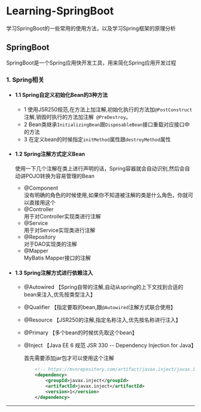 # Learning-SpringBoot
学习SpringBoot的一些常用的使用方法，以及学习Spring框架的原理分析

## SpringBoot
SpringBoot是一个Spring应用快开发工具，用来简化Spring应用开发过程

### 1. Spring相关
- #### 1.1 Spring自定义初始化Bean的3种方法
    - 1 使用JSR250规范,在方法上加注解,初始化执行的方法加`@PostConstruct`注解,销毁时执行的方法加注解` @PreDestroy`。
    - 2 Bean类继承`InitializingBean`跟`DisposableBean`接口重载对应接口中的方法
    - 3 在定义bean的时候指定`initMethod`属性跟`destroyMethod`属性
- #### 1.2 Spring注解方式定义Bean
    使用一下几个注解在类上进行声明的话，Spring容器就会自动识别,然后会自动讲POJO转换为容易管理的Bean
    - @Component  
     没有明确的角色的时候使用,如果你不知道被注解的类是什么角色，你就可以直接用这个
    - @Controller  
    用于对Controller实现类进行注解
    - @Service    
    用于对Service实现类进行注解
    - @Repository    
     对于DAO实现类的注解
    - @Mapper   
     MyBatis Mapper接口的注解
     
- #### 1.3 Spring注解方式进行依赖注入
    - @Autowired  【Spring自带的注解,自动从spring的上下文找到合适的bean来注入,优先按类型注入】
    - @Qualifier  【指定要取的bean,跟`@Autowired`注解方式联合使用】
    - @Resource  【JSR250的注解,指定名称注入,优先按名称进行注入】
    - @Primary   【多个bean的时候优先取这个bean】
    - @Inject    【Java EE 6 规范 JSR 330 -- Dependency Injection for Java】  
    
        首先需要添加jar包才可以使用这个注解
        ````xml
            <!-- https://mvnrepository.com/artifact/javax.inject/javax.inject -->
            <dependency>
                <groupId>javax.inject</groupId>
                <artifactId>javax.inject</artifactId>
                <version>1</version>
            </dependency>
        ````
----


### 
